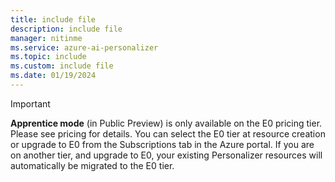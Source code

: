 ```yaml
---
title: include file
description: include file
manager: nitinme
ms.service: azure-ai-personalizer
ms.topic: include
ms.custom: include file
ms.date: 01/19/2024
---
```


> [!Important]
> **Apprentice mode** (in Public Preview) is only available on the E0 pricing tier. Please see pricing for details. You can select the E0 tier at resource creation or upgrade to E0 from the Subscriptions tab in the Azure portal. If you are on another tier, and upgrade to E0, your existing Personalizer resources will automatically be migrated to the E0 tier.
